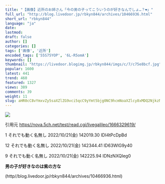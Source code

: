 ```yaml
---
title: "【画像】近所のお姉さん「今の男の子ってこういうのが好きなんでしょ…？❤」"
full_url: "http://blog.livedoor.jp/rbkyn844/archives/10466936.html"
short_url: "rbkyn844"
language: "ja"
date: 
lastmod: 
draft: false
author: []
categories: []
tags: ['画像', '近所']
encoded_tags: ['55S75YOP', '6L-R5omA']
keywords: []
thumbnail: "https://livedoor.blogimg.jp/rbkyn844/imgs/c/7/c75e8bcf.jpg"
popular: 1600
latest: 441
trend: 460
featured: 1327
views: 389
comments: 39
weight: 11
slug: aHR0cC8vYmxvZy5saXZlZG9vci5qcC9yYmt5bjg0NC9hcmNoaXZlcy8xMDQ2NjkzNi5odG1s
---
```


![](https://livedoor.blogimg.jp/rbkyn844/imgs/c/7/c75e8bcf.jpg)

<div><p>引用元 <a title='' target='_blank' href='https//nova.5ch.net/test/read.cgi/livegalileo/1666329619/'>https//nova.5ch.net/test/read.cgi/livegalileo/1666329619/ </a> </p><p>1 それでも動く名無し 2022/10/21(金) 142019.30 IDI4tPcDpBd</p><p>12 それでも動く名無し 2022/10/21(金) 142344.41 ID63WlG9y40</p><p class='res1'>9 それでも動く名無し 2022/10/21(金) 142225.94 IDNzNXQIeg0 </p> <p class='res2'><b> 男の子が好きなのは紫の方な </b></p></div>

(http//blog.livedoor.jp/rbkyn844/archives/10466936.html)
